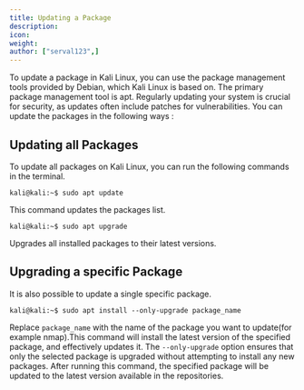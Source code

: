```yaml
---
title: Updating a Package
description:
icon:
weight:
author: ["serval123",]
---
```


To update a package in Kali Linux, you can use the package management tools provided by Debian, which Kali Linux is based on. The primary package management tool is apt. Regularly updating your system is crucial for security, as updates often include patches for vulnerabilities. You can update the packages in the following ways :

## Updating all Packages

To update all packages on Kali Linux, you can run the following commands in the terminal.

```console
kali@kali:~$ sudo apt update
```
This command updates the packages list.

```console
kali@kali:~$ sudo apt upgrade
```
Upgrades all installed packages to their latest versions.

## Upgrading a specific Package

It is also possible to update a single specific package.

```console
kali@kali:~$ sudo apt install --only-upgrade package_name
```
Replace `package_name` with the name of the package you want to update(for example nmap).This command will install the latest version of the specified package, and effectively updates it. The `--only-upgrade` option ensures that only the selected package is upgraded without attempting to install any new packages. After running this command, the specified package will be updated to the latest version available in the repositories.




